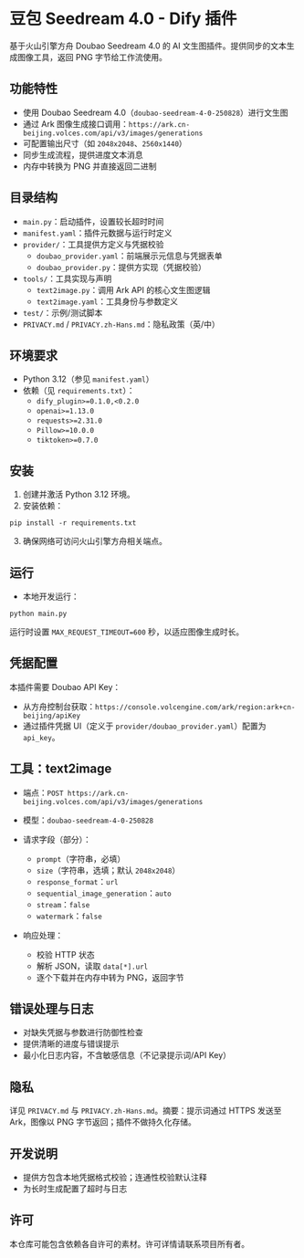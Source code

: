 # 豆包 Seedream 4.0 - Dify 插件

基于火山引擎方舟 Doubao Seedream 4.0 的 AI 文生图插件。提供同步的文本生成图像工具，返回 PNG 字节给工作流使用。

## 功能特性

- 使用 Doubao Seedream 4.0（`doubao-seedream-4-0-250828`）进行文生图
- 通过 Ark 图像生成接口调用：`https://ark.cn-beijing.volces.com/api/v3/images/generations`
- 可配置输出尺寸（如 `2048x2048`、`2560x1440`）
- 同步生成流程，提供进度文本消息
- 内存中转换为 PNG 并直接返回二进制

## 目录结构

- `main.py`：启动插件，设置较长超时时间
- `manifest.yaml`：插件元数据与运行时定义
- `provider/`：工具提供方定义与凭据校验
  - `doubao_provider.yaml`：前端展示元信息与凭据表单
  - `doubao_provider.py`：提供方实现（凭据校验）
- `tools/`：工具实现与声明
  - `text2image.py`：调用 Ark API 的核心文生图逻辑
  - `text2image.yaml`：工具身份与参数定义
- `test/`：示例/测试脚本
- `PRIVACY.md` / `PRIVACY.zh-Hans.md`：隐私政策（英/中）

## 环境要求

- Python 3.12（参见 `manifest.yaml`）
- 依赖（见 `requirements.txt`）：
  - `dify_plugin>=0.1.0,<0.2.0`
  - `openai>=1.13.0`
  - `requests>=2.31.0`
  - `Pillow>=10.0.0`
  - `tiktoken>=0.7.0`

## 安装

1) 创建并激活 Python 3.12 环境。
2) 安装依赖：

```
pip install -r requirements.txt
```

3) 确保网络可访问火山引擎方舟相关端点。

## 运行

- 本地开发运行：

```
python main.py
```

运行时设置 `MAX_REQUEST_TIMEOUT=600` 秒，以适应图像生成时长。

## 凭据配置

本插件需要 Doubao API Key：

- 从方舟控制台获取：`https://console.volcengine.com/ark/region:ark+cn-beijing/apiKey`
- 通过插件凭据 UI（定义于 `provider/doubao_provider.yaml`）配置为 `api_key`。

## 工具：text2image

- 端点：`POST https://ark.cn-beijing.volces.com/api/v3/images/generations`
- 模型：`doubao-seedream-4-0-250828`
- 请求字段（部分）：
  - `prompt`（字符串，必填）
  - `size`（字符串，选填；默认 `2048x2048`）
  - `response_format`：`url`
  - `sequential_image_generation`：`auto`
  - `stream`：`false`
  - `watermark`：`false`

- 响应处理：
  - 校验 HTTP 状态
  - 解析 JSON，读取 `data[*].url`
  - 逐个下载并在内存中转为 PNG，返回字节

## 错误处理与日志

- 对缺失凭据与参数进行防御性检查
- 提供清晰的进度与错误提示
- 最小化日志内容，不含敏感信息（不记录提示词/API Key）

## 隐私

详见 `PRIVACY.md` 与 `PRIVACY.zh-Hans.md`。摘要：提示词通过 HTTPS 发送至 Ark，图像以 PNG 字节返回；插件不做持久化存储。

## 开发说明

- 提供方包含本地凭据格式校验；连通性校验默认注释
- 为长时生成配置了超时与日志

## 许可

本仓库可能包含依赖各自许可的素材。许可详情请联系项目所有者。
